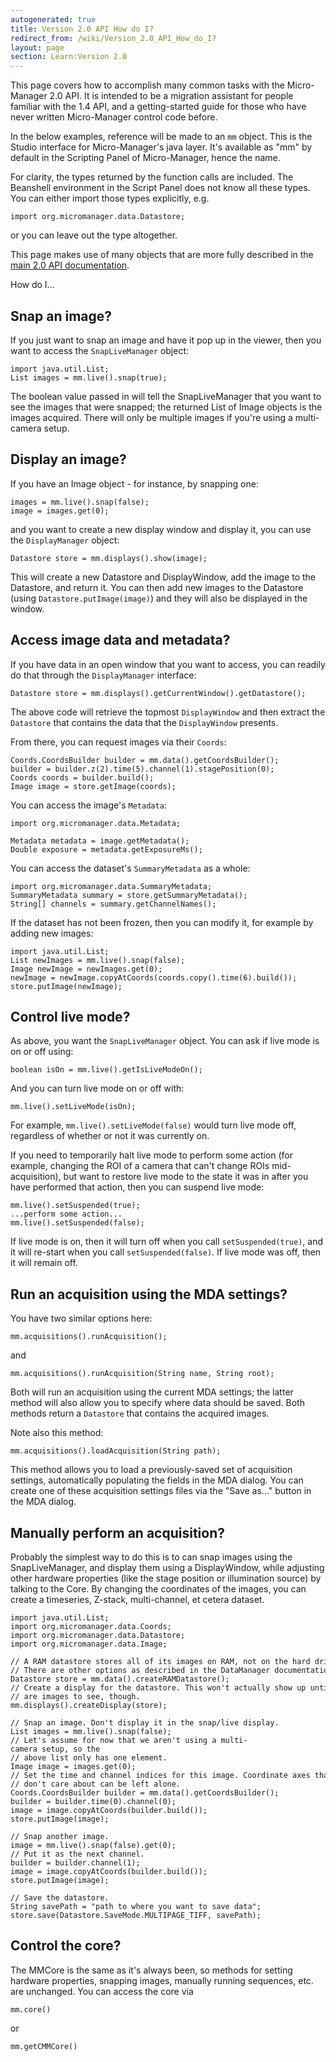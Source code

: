 ```yaml
---
autogenerated: true
title: Version 2.0 API How do I?
redirect_from: /wiki/Version_2.0_API_How_do_I?
layout: page
section: Learn:Version 2.0
---
```


This page covers how to accomplish many common tasks with the
Micro-Manager 2.0 API. It is intended to be a migration assistant for
people familiar with the 1.4 API, and a getting-started guide for those
who have never written Micro-Manager control code before.

In the below examples, reference will be made to an `mm` object. This is
the Studio interface for Micro-Manager's java layer. It's available as
"mm" by default in the Scripting Panel of Micro-Manager, hence the name.

For clarity, the types returned by the function calls are included. The
Beanshell environment in the Script Panel does not know all these types.
You can either import those types explicitly, e.g.

```
import org.micromanager.data.Datastore;
```

or you can leave out the type altogether.

This page makes use of many objects that are more fully described in the
[main 2.0 API documentation](https://micro-manager.org/wiki/Version_2.0_API).

How do I...

## Snap an image?

If you just want to snap an image and have it pop up in the viewer, then
you want to access the `SnapLiveManager` object:

```
import java.util.List;
List images = mm.live().snap(true);
```

The boolean value passed in will tell the SnapLiveManager that you want
to see the images that were snapped; the returned List of Image objects
is the images acquired. There will only be multiple images if you're
using a multi-camera setup.

## Display an image?

If you have an Image object - for instance, by snapping one:

```
images = mm.live().snap(false);
image = images.get(0);
```

and you want to create a new display window and display it, you can use
the `DisplayManager` object:

```
Datastore store = mm.displays().show(image);
```

This will create a new Datastore and DisplayWindow, add the image to the
Datastore, and return it. You can then add new images to the Datastore
(using `Datastore.putImage(image)`) and they will also be displayed in
the window.

## Access image data and metadata?

If you have data in an open window that you want to access, you can
readily do that through the `DisplayManager` interface:

```
Datastore store = mm.displays().getCurrentWindow().getDatastore();
```

The above code will retrieve the topmost `DisplayWindow` and then
extract the `Datastore` that contains the data that the `DisplayWindow`
presents.

From there, you can request images via their `Coords`:

```
Coords.CoordsBuilder builder = mm.data().getCoordsBuilder();
builder = builder.z(2).time(5).channel(1).stagePosition(0);
Coords coords = builder.build();
Image image = store.getImage(coords);
```

You can access the image's `Metadata`:

```
import org.micromanager.data.Metadata;

Metadata metadata = image.getMetadata();
Double exposure = metadata.getExposureMs();
```

You can access the dataset's `SummaryMetadata` as a whole:

```
import org.micromanager.data.SummaryMetadata;
SummaryMetadata summary = store.getSummaryMetadata();
String[] channels = summary.getChannelNames();
```

If the dataset has not been frozen, then you can modify it, for example
by adding new images:

```
import java.util.List;
List newImages = mm.live().snap(false);
Image newImage = newImages.get(0);
newImage = newImage.copyAtCoords(coords.copy().time(6).build());
store.putImage(newImage);
```

## Control live mode?

As above, you want the `SnapLiveManager` object. You can ask if live
mode is on or off using:

```
boolean isOn = mm.live().getIsLiveModeOn();
```

And you can turn live mode on or off with:

```
mm.live().setLiveMode(isOn);
```

For example, `mm.live().setLiveMode(false)` would turn live mode off,
regardless of whether or not it was currently on.

If you need to temporarily halt live mode to perform some action (for
example, changing the ROI of a camera that can't change ROIs
mid-acquisition), but want to restore live mode to the state it was in
after you have performed that action, then you can suspend live mode:

```
mm.live().setSuspended(true);
...perform some action...
mm.live().setSuspended(false);
```

If live mode is on, then it will turn off when you call
`setSuspended(true)`, and it will re-start when you call
`setSuspended(false)`. If live mode was off, then it will remain off.

## Run an acquisition using the MDA settings?

You have two similar options here:

```
mm.acquisitions().runAcquisition();
```

and

```
mm.acquisitions().runAcquisition(String name, String root);
```

Both will run an acquisition using the current MDA settings; the latter
method will also allow you to specify where data should be saved. Both
methods return a `Datastore` that contains the acquired images.

Note also this method:

```
mm.acquisitions().loadAcquisition(String path);
```

This method allows you to load a previously-saved set of acquisition
settings, automatically populating the fields in the MDA dialog. You can
create one of these acquisition settings files via the "Save as..."
button in the MDA dialog.

## Manually perform an acquisition?

Probably the simplest way to do this is to can snap images using the
SnapLiveManager, and display them using a DisplayWindow, while adjusting
other hardware properties (like the stage position or illumination
source) by talking to the Core. By changing the coordinates of the
images, you can create a timeseries, Z-stack, multi-channel, et cetera
dataset.

```
import java.util.List;
import org.micromanager.data.Coords;
import org.micromanager.data.Datastore;
import org.micromanager.data.Image;

// A RAM datastore stores all of its images on RAM, not on the hard drive.
// There are other options as described in the DataManager documentation.
Datastore store = mm.data().createRAMDatastore();
// Create a display for the datastore. This won't actually show up until there
// are images to see, though.
mm.displays().createDisplay(store);

// Snap an image. Don't display it in the snap/live display.
List images = mm.live().snap(false);
// Let's assume for now that we aren't using a multi-camera setup, so the
// above list only has one element.
Image image = images.get(0);
// Set the time and channel indices for this image. Coordinate axes that you
// don't care about can be left alone.
Coords.CoordsBuilder builder = mm.data().getCoordsBuilder();
builder = builder.time(0).channel(0);
image = image.copyAtCoords(builder.build());
store.putImage(image);

// Snap another image.
image = mm.live().snap(false).get(0);
// Put it as the next channel.
builder = builder.channel(1);
image = image.copyAtCoords(builder.build());
store.putImage(image);

// Save the datastore.
String savePath = "path to where you want to save data";
store.save(Datastore.SaveMode.MULTIPAGE_TIFF, savePath);
```

## Control the core?

The MMCore is the same as it's always been, so methods for setting
hardware properties, snapping images, manually running sequences, etc.
are unchanged. You can access the core via

```
mm.core()
```

or

```
mm.getCMMCore()
```
